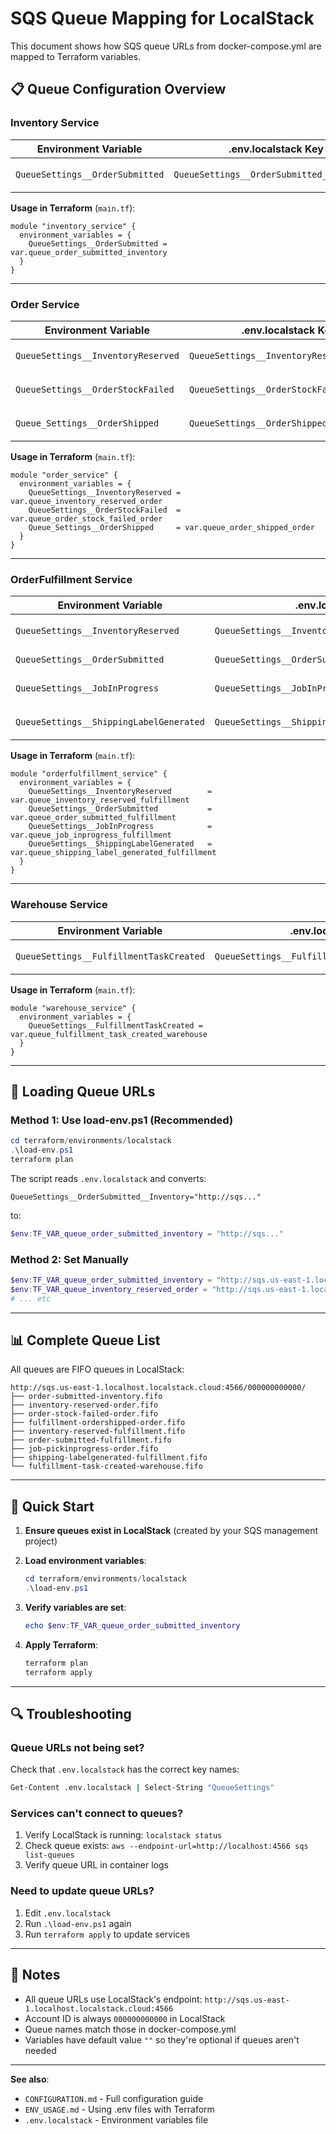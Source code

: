 # SQS Queue Mapping for LocalStack

This document shows how SQS queue URLs from docker-compose.yml are mapped to Terraform variables.

## 📋 Queue Configuration Overview

### Inventory Service
| Environment Variable | .env.localstack Key | Terraform Variable | Queue Name |
|---------------------|---------------------|-------------------|------------|
| `QueueSettings__OrderSubmitted` | `QueueSettings__OrderSubmitted__Inventory` | `queue_order_submitted_inventory` | `order-submitted-inventory.fifo` |

**Usage in Terraform** (`main.tf`):
```hcl
module "inventory_service" {
  environment_variables = {
    QueueSettings__OrderSubmitted = var.queue_order_submitted_inventory
  }
}
```

---

### Order Service
| Environment Variable | .env.localstack Key | Terraform Variable | Queue Name |
|---------------------|---------------------|-------------------|------------|
| `QueueSettings__InventoryReserved` | `QueueSettings__InventoryReserved__Order` | `queue_inventory_reserved_order` | `inventory-reserved-order.fifo` |
| `QueueSettings__OrderStockFailed` | `QueueSettings__OrderStockFailed__Order` | `queue_order_stock_failed_order` | `order-stock-failed-order.fifo` |
| `Queue_Settings__OrderShipped` | `QueueSettings__OrderShipped__Order` | `queue_order_shipped_order` | `fulfillment-ordershipped-order.fifo` |

**Usage in Terraform** (`main.tf`):
```hcl
module "order_service" {
  environment_variables = {
    QueueSettings__InventoryReserved = var.queue_inventory_reserved_order
    QueueSettings__OrderStockFailed  = var.queue_order_stock_failed_order
    Queue_Settings__OrderShipped     = var.queue_order_shipped_order
  }
}
```

---

### OrderFulfillment Service
| Environment Variable | .env.localstack Key | Terraform Variable | Queue Name |
|---------------------|---------------------|-------------------|------------|
| `QueueSettings__InventoryReserved` | `QueueSettings__InventoryReserved__Fulfillment` | `queue_inventory_reserved_fulfillment` | `inventory-reserved-fulfillment.fifo` |
| `QueueSettings__OrderSubmitted` | `QueueSettings__OrderSubmitted__Fulfillment` | `queue_order_submitted_fulfillment` | `order-submitted-fulfillment.fifo` |
| `QueueSettings__JobInProgress` | `QueueSettings__JobInProgress__Fulfillment` | `queue_job_inprogress_fulfillment` | `job-pickinprogress-order.fifo` |
| `QueueSettings__ShippingLabelGenerated` | `QueueSettings__ShippingLabelGenerated__Fulfillment` | `queue_shipping_label_generated_fulfillment` | `shipping-labelgenerated-fulfillment.fifo` |

**Usage in Terraform** (`main.tf`):
```hcl
module "orderfulfillment_service" {
  environment_variables = {
    QueueSettings__InventoryReserved        = var.queue_inventory_reserved_fulfillment
    QueueSettings__OrderSubmitted           = var.queue_order_submitted_fulfillment
    QueueSettings__JobInProgress            = var.queue_job_inprogress_fulfillment
    QueueSettings__ShippingLabelGenerated   = var.queue_shipping_label_generated_fulfillment
  }
}
```

---

### Warehouse Service
| Environment Variable | .env.localstack Key | Terraform Variable | Queue Name |
|---------------------|---------------------|-------------------|------------|
| `QueueSettings__FulfillmentTaskCreated` | `QueueSettings__FulfillmentTaskCreated__Warehouse` | `queue_fulfillment_task_created_warehouse` | `fulfillment-task-created-warehouse.fifo` |

**Usage in Terraform** (`main.tf`):
```hcl
module "warehouse_service" {
  environment_variables = {
    QueueSettings__FulfillmentTaskCreated = var.queue_fulfillment_task_created_warehouse
  }
}
```

---

## 🔄 Loading Queue URLs

### Method 1: Use load-env.ps1 (Recommended)
```powershell
cd terraform/environments/localstack
.\load-env.ps1
terraform plan
```

The script reads `.env.localstack` and converts:
```
QueueSettings__OrderSubmitted__Inventory="http://sqs..."
```
to:
```powershell
$env:TF_VAR_queue_order_submitted_inventory = "http://sqs..."
```

### Method 2: Set Manually
```powershell
$env:TF_VAR_queue_order_submitted_inventory = "http://sqs.us-east-1.localhost.localstack.cloud:4566/000000000000/order-submitted-inventory.fifo"
$env:TF_VAR_queue_inventory_reserved_order = "http://sqs.us-east-1.localhost.localstack.cloud:4566/000000000000/inventory-reserved-order.fifo"
# ... etc
```

---

## 📊 Complete Queue List

All queues are FIFO queues in LocalStack:

```
http://sqs.us-east-1.localhost.localstack.cloud:4566/000000000000/
├── order-submitted-inventory.fifo
├── inventory-reserved-order.fifo
├── order-stock-failed-order.fifo
├── fulfillment-ordershipped-order.fifo
├── inventory-reserved-fulfillment.fifo
├── order-submitted-fulfillment.fifo
├── job-pickinprogress-order.fifo
├── shipping-labelgenerated-fulfillment.fifo
└── fulfillment-task-created-warehouse.fifo
```

---

## 🚀 Quick Start

1. **Ensure queues exist in LocalStack** (created by your SQS management project)

2. **Load environment variables**:
   ```powershell
   cd terraform/environments/localstack
   .\load-env.ps1
   ```

3. **Verify variables are set**:
   ```powershell
   echo $env:TF_VAR_queue_order_submitted_inventory
   ```

4. **Apply Terraform**:
   ```powershell
   terraform plan
   terraform apply
   ```

---

## 🔍 Troubleshooting

### Queue URLs not being set?
Check that `.env.localstack` has the correct key names:
```bash
Get-Content .env.localstack | Select-String "QueueSettings"
```

### Services can't connect to queues?
1. Verify LocalStack is running: `localstack status`
2. Check queue exists: `aws --endpoint-url=http://localhost:4566 sqs list-queues`
3. Verify queue URL in container logs

### Need to update queue URLs?
1. Edit `.env.localstack`
2. Run `.\load-env.ps1` again
3. Run `terraform apply` to update services

---

## 📝 Notes

- All queue URLs use LocalStack's endpoint: `http://sqs.us-east-1.localhost.localstack.cloud:4566`
- Account ID is always `000000000000` in LocalStack
- Queue names match those in docker-compose.yml
- Variables have default value `""` so they're optional if queues aren't needed

---

**See also**: 
- `CONFIGURATION.md` - Full configuration guide
- `ENV_USAGE.md` - Using .env files with Terraform
- `.env.localstack` - Environment variables file
